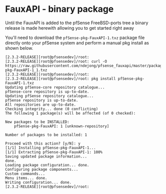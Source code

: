 # FauxAPI - binary package

Until the FauxAPI is added to the pfSense FreeBSD-ports tree a binary release is
made herewith allowing you to get started right away

You'll need to download the `pfSense-pkg-FauxAPI-1.txz` package file directly onto
your pfSense system and perform a manual pkg install as shown below.

```
[2.3.2-RELEASE][root@pfsensedev]/root: 
[2.3.2-RELEASE][root@pfsensedev]/root: curl -O https://raw.githubusercontent.com/ndejong/pfsense_fauxapi/master/package/pfSense-pkg-FauxAPI-1_1.txz
[2.3.2-RELEASE][root@pfsensedev]/root: 
[2.3.2-RELEASE][root@pfsensedev]/root: pkg install pfSense-pkg-FauxAPI-1.txz
Updating pfSense-core repository catalogue...
pfSense-core repository is up-to-date.
Updating pfSense repository catalogue...
pfSense repository is up-to-date.
All repositories are up-to-date.
Checking integrity... done (0 conflicting)
The following 1 package(s) will be affected (of 0 checked):

New packages to be INSTALLED:
	pfSense-pkg-FauxAPI: 1 [unknown-repository]

Number of packages to be installed: 1

Proceed with this action? [y/N]: y
[1/1] Installing pfSense-pkg-FauxAPI-1...
[1/1] Extracting pfSense-pkg-FauxAPI-1: 100%
Saving updated package information...
done.
Loading package configuration... done.
Configuring package components...
Custom commands...
Menu items... done.
Writing configuration... done.
[2.3.2-RELEASE][root@pfsensedev]/root: 
```
